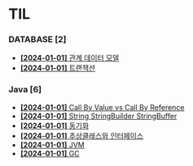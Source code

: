 # TIL
 
### DATABASE [2]
- [**[2024-01-01]**  관계 데이터 모델](https://github.com/A-lass/TIL/blob/main/DATABASE/관계_데이터_모델.md)
- [**[2024-01-01]**  트랜잭션](https://github.com/A-lass/TIL/blob/main/DATABASE/트랜잭션.md)
### Java [6]
- [**[2024-01-01]**  Call By Value vs Call By Reference](https://github.com/A-lass/TIL/blob/main/Java/Call_By_Value_vs_Call_By_Reference.md)
- [**[2024-01-01]**  String StringBuilder StringBuffer](https://github.com/A-lass/TIL/blob/main/Java/String_StringBuilder_StringBuffer.md)
- [**[2024-01-01]**  동기화](https://github.com/A-lass/TIL/blob/main/Java/동기화.md)
- [**[2024-01-01]**  추상클래스와 인터페이스](https://github.com/A-lass/TIL/blob/main/Java/추상클래스와_인터페이스.md)
- [**[2024-01-01]**  JVM](https://github.com/A-lass/TIL/blob/main/Java/JVM.md)
- [**[2024-01-01]**  GC](https://github.com/A-lass/TIL/blob/main/Java/GC.md)
